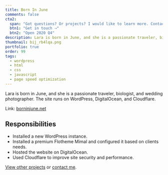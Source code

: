 ```yaml
---
title: Born In June
comments: false
cta2:
  span: "Got questions? Or projects? I would like to learn more. Contact me today!"
  btn1: "Get in touch ⇢"
  btn2: "Open 2020 Q4"
description: Lara is born in June, and she is a passionate traveler, biologist, and wedding photographer. The site runs on WordPress, DigitalOcean, and Cloudflare.
thumbnail: bij_rb4lqa.png
portfolio: true
order: 99
tags:
  - wordpress
  - html
  - css
  - javascript
  - page speed optimization
---
```


Lara is born in June, and she is a passionate traveler, biologist, and wedding photographer. The site runs on WordPress, DigitalOcean, and Cloudflare.

Link: [borninjune.net](//borninjune.net)

## Responsibilities

- Installed a new WordPress instance.
- Installed a premium Flotheme Mimal and configured it based on clients needs.
- Hosted the website on DigitalOcean.
- Used Cloudflare to improve site security and performance.

[View other projects](/portfolio/) or [contact me](/contact/).
